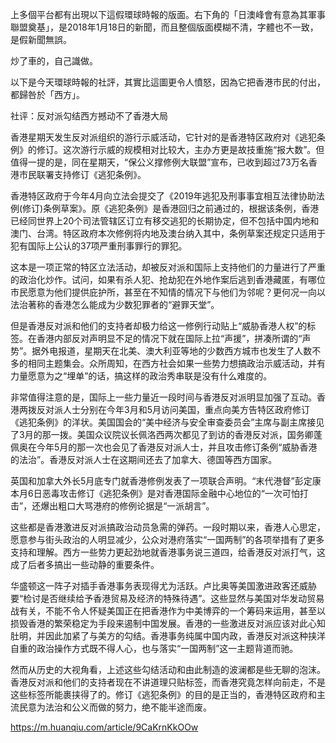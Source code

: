 上多個平台都有出現以下這假環球時報的版面。右下角的「日澳峰會有意為其軍事聯盟奠基」，是2018年1月18日的新聞，而且整個版面模糊不清，字體也不一致，是假新聞無誤。

炒了車的，自己識做。

以下是今天環球時報的社評，其實比這圖更令人憤怒，因為它把香港市民的付出，都歸咎於「西方」。

社评：反对派勾结西方撼动不了香港大局

香港星期天发生反对派组织的游行示威活动，它针对的是香港特区政府对《逃犯条例》的修订。这次游行示威的规模相对比较大，主办方更是故技重施“报大数”。但值得一提的是，同在星期天，“保公义撑修例大联盟”宣布，已收到超过73万名香港市民联署支持修订《逃犯条例》。

香港特区政府于今年4月向立法会提交了《2019年逃犯及刑事事宜相互法律协助法例(修订)条例草案》。原《逃犯条例》是香港回归之前通过的，根据该条例，香港已经同世界上20个司法管辖区订立有移交逃犯的长期协定，但不包括中国内地和澳门、台湾。特区政府本次修例将内地及澳台纳入其中，条例草案还规定只适用于犯有国际上公认的37项严重刑事罪行的罪犯。

这本是一项正常的特区立法活动，却被反对派和国际上支持他们的力量进行了严重的政治化炒作。试问，如果有杀人犯、抢劫犯在外地作案后逃到香港藏匿，有哪位市民愿意为他们提供庇护所，甚至在不知情的情况下与他们为邻呢？更何况一向以法治著称的香港怎么能成为少数犯罪者的“避罪天堂”。

但是香港反对派和他们的支持者却极力给这一修例行动贴上“威胁香港人权”的标签。在香港内部反对声明显不足的情况下就在国际上拉“声援”，拼凑所谓的“声势”。据外电报道，星期天在北美、澳大利亚等地的少数西方城市也发生了人数不多的相同主题集会。众所周知，在西方社会如果一些势力想搞政治示威活动，并有力量愿意为之“埋单”的话，搞这样的政治秀串联是没有什么难度的。

非常值得注意的是，国际上一些力量近一段时间与香港反对派明显加强了互动。香港两拨反对派人士分别在今年3月和5月访问美国，重点向美方告特区政府修订《逃犯条例》的洋状。美国国会的“美中经济与安全审查委员会”主席与副主席接见了3月的那一拨。美国众议院议长佩洛西两次都见了到访的香港反对派，国务卿蓬佩奥在今年5月的那一次也会见了香港反对派人士，并且攻击修订条例“威胁香港的法治”。香港反对派人士在这期间还去了加拿大、德国等西方国家。

英国和加拿大外长5月底专门就香港修例发表了一项联合声明。“末代港督”彭定康本月6日恶毒攻击修订《逃犯条例》是对香港国际金融中心地位的“一次可怕打击”，还爆出粗口大骂港府的修例论据是“一派胡言”。

这些都是香港激进反对派搞政治动员急需的弹药。一段时期以来，香港人心思定，愿意参与街头政治的人明显减少，公众对港府落实“一国两制”的各项举措有了更多支持和理解。西方一些势力更起劲地就香港事务说三道四，给香港反对派打气，这成了后者多搞出一些动静的重要条件。

华盛顿这一阵子对插手香港事务表现得尤为活跃。卢比奥等美国激进政客还威胁要“检讨是否继续给予香港贸易及经济的特殊待遇”。这些显然与美国对华发动贸易战有关，不能不令人怀疑美国正在把香港作为中美博弈的一个筹码来运用，甚至以损毁香港的繁荣稳定为手段来遏制中国发展。香港的一些激进反对派应该对此心知肚明，并因此加紧了与美方的勾结。香港事务纯属中国内政，香港反对派这种挟洋自重的政治操作方式既不得人心，也与落实“一国两制”这一主题背道而驰。

然而从历史的大视角看，上述这些勾结活动和由此制造的波澜都是些无聊的泡沫。香港反对派和他们的支持者现在不讲道理只贴标签，而香港究竟怎样向前走，不是这些标签所能裹挟得了的。修订《逃犯条例》的目的是正当的，香港特区政府和主流民意为法治和公义而做的努力，绝不能半途而废。

https://m.huanqiu.com/article/9CaKrnKkOOw